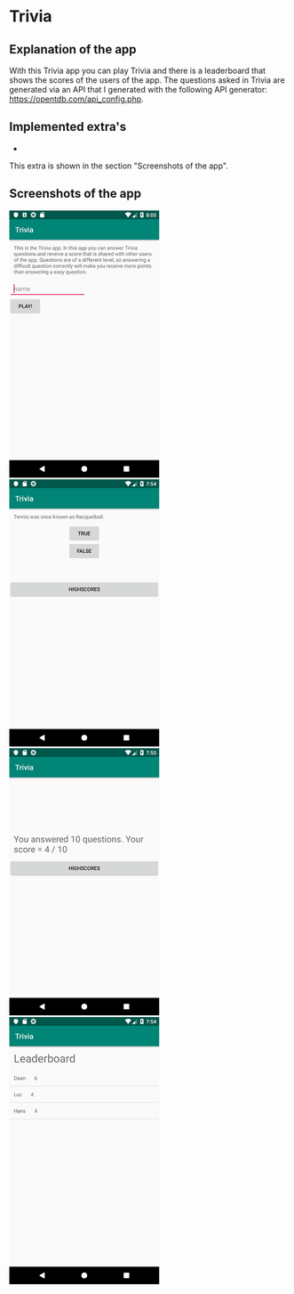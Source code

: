 # Trivia

## Explanation of the app
With this Trivia app you can play Trivia and there is a leaderboard that shows the scores of the users of the app. The questions asked in Trivia are generated via an API that I generated with the following API generator: https://opentdb.com/api_config.php.

## Implemented extra's
- 

This extra is shown in the section "Screenshots of the app".
## Screenshots of the app
![](https://github.com/Huikie/Trivia/blob/master/doc/begin.png)
![](https://github.com/Huikie/Trivia/blob/master/doc/question.png)
![](https://github.com/Huikie/Trivia/blob/master/doc/end_score.png)
![](https://github.com/Huikie/Trivia/blob/master/doc/leader_board.png)

